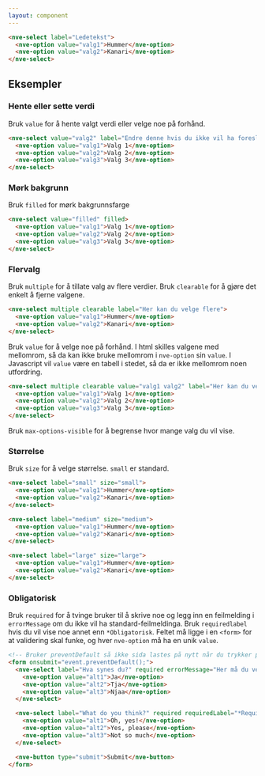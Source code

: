 ```yaml
---
layout: component
---
```


<CodeExamplePreview>

```html
<nve-select label="Ledetekst">
  <nve-option value="valg1">Hummer</nve-option>
  <nve-option value="valg2">Kanari</nve-option>
</nve-select>
```

</CodeExamplePreview>

## Eksempler

### Hente eller sette verdi

Bruk `value` for å hente valgt verdi eller velge noe på forhånd.

<CodeExamplePreview>

```html
<nve-select value="valg2" label="Endre denne hvis du ikke vil ha foreslått valg">
  <nve-option value="valg1">Valg 1</nve-option>
  <nve-option value="valg2">Valg 2</nve-option>
  <nve-option value="valg3">Valg 3</nve-option>
</nve-select>
```

</CodeExamplePreview>

### Mørk bakgrunn

Bruk `filled` for mørk bakgrunnsfarge

<CodeExamplePreview>

```html
<nve-select value="filled" filled>
  <nve-option value="valg1">Valg 1</nve-option>
  <nve-option value="valg2">Valg 2</nve-option>
  <nve-option value="valg3">Valg 3</nve-option>
</nve-select>
```

</CodeExamplePreview>

### Flervalg

Bruk `multiple` for å tillate valg av flere verdier. Bruk `clearable` for å gjøre det enkelt å fjerne valgene.

<CodeExamplePreview>

```html
<nve-select multiple clearable label="Her kan du velge flere">
  <nve-option value="valg1">Hummer</nve-option>
  <nve-option value="valg2">Kanari</nve-option>
</nve-select>
```

</CodeExamplePreview>

Bruk `value` for å velge noe på forhånd. I html skilles valgene med mellomrom, så da kan ikke bruke mellomrom i `nve-option` sin `value`. I Javascript vil `value` være en tabell i stedet, så da er ikke mellomrom noen utfordring.

<CodeExamplePreview>

```html
<nve-select multiple clearable value="valg1 valg2" label="Her kan du velge flere">
  <nve-option value="valg1">Valg 1</nve-option>
  <nve-option value="valg2">Valg 2</nve-option>
  <nve-option value="valg3">Valg 3</nve-option>
</nve-select>
```

</CodeExamplePreview>

Bruk `max-options-visible` for å begrense hvor mange valg du vil vise.

### Størrelse

Bruk `size` for å velge størrelse. `small` er standard.

<CodeExamplePreview>

```html
<nve-select label="small" size="small">
  <nve-option value="valg1">Hummer</nve-option>
  <nve-option value="valg2">Kanari</nve-option>
</nve-select>

<nve-select label="medium" size="medium">
  <nve-option value="valg1">Hummer</nve-option>
  <nve-option value="valg2">Kanari</nve-option>
</nve-select>

<nve-select label="large" size="large">
  <nve-option value="valg1">Hummer</nve-option>
  <nve-option value="valg2">Kanari</nve-option>
</nve-select>
```

</CodeExamplePreview>

### Obligatorisk

Bruk `required` for å tvinge bruker til å skrive noe og legg inn en feilmelding i `errorMessage` om du ikke vil ha standard-feilmeldinga.
Bruk `requiredlabel` hvis du vil vise noe annet enn `*Obligatorisk`. Feltet må ligge i en `<form>` for at validering skal funke, og hver `nve-option` må ha en unik `value`.

<CodeExamplePreview>

```html
<!-- Bruker preventDefault så ikke sida lastes på nytt når du trykker på knappen -->
<form onsubmit="event.preventDefault();">
  <nve-select label="Hva synes du?" required errorMessage="Her må du velge noe">
    <nve-option value="alt1">Ja</nve-option>
    <nve-option value="alt2">Tja</nve-option>
    <nve-option value="alt3">Njaa</nve-option>
  </nve-select>

  <nve-select label="What do you think?" required requiredLabel="*Required" errorMessage="Please answer">
    <nve-option value="alt1">Oh, yes!</nve-option>
    <nve-option value="alt2">Yes, please</nve-option>
    <nve-option value="alt3">Not so much</nve-option>
  </nve-select>

  <nve-button type="submit">Submit</nve-button>
</form>
```

</CodeExamplePreview>
